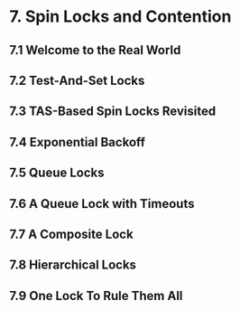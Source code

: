 # 7. Spin Locks and Contention
## 7.1 Welcome to the Real World
## 7.2 Test-And-Set Locks
## 7.3 TAS-Based Spin Locks Revisited
## 7.4 Exponential Backoff
## 7.5 Queue Locks
## 7.6 A Queue Lock with Timeouts
## 7.7 A Composite Lock
## 7.8 Hierarchical Locks
## 7.9 One Lock To Rule Them All